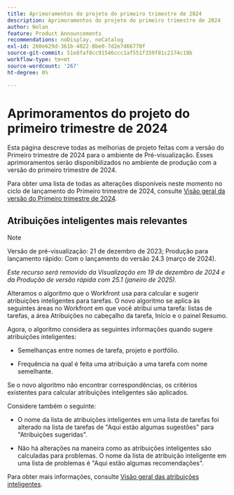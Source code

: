 ```yaml
---
title: Aprimoramentos do projeto do primeiro trimestre de 2024
description: Aprimoramentos do projeto do primeiro trimestre de 2024
author: Nolan
feature: Product Announcements
recommendations: noDisplay, noCatalog
exl-id: 260e629d-361b-4022-8be0-7d2e7d66770f
source-git-commit: 51e8faf8cc91546ccc1af551f359f81c2174c19b
workflow-type: tm+mt
source-wordcount: '267'
ht-degree: 0%

---
```


# Aprimoramentos do projeto do primeiro trimestre de 2024

Esta página descreve todas as melhorias de projeto feitas com a versão do Primeiro trimestre de 2024 para o ambiente de Pré-visualização. Esses aprimoramentos serão disponibilizados no ambiente de produção com a versão do primeiro trimestre de 2024.

Para obter uma lista de todas as alterações disponíveis neste momento no ciclo de lançamento do Primeiro trimestre de 2024, consulte [Visão geral da versão do Primeiro trimestre de 2024](/help/quicksilver/product-announcements/product-releases/24-q1-release-activity/24-q1-release-overview.md).

## Atribuições inteligentes mais relevantes

>[!NOTE]
>
>Versão de pré-visualização: 21 de dezembro de 2023; Produção para lançamento rápido: Com o lançamento do versão 24.3 (março de 2024).
>
>_Este recurso será removido da Visualização em 19 de dezembro de 2024 e da Produção de versão rápida com 25.1 (janeiro de 2025)._

Alteramos o algoritmo que o Workfront usa para calcular e sugerir atribuições inteligentes para tarefas. O novo algoritmo se aplica às seguintes áreas no Workfront em que você atribui uma tarefa: listas de tarefas, a área Atribuições no cabeçalho da tarefa, Início e o painel Resumo.

Agora, o algoritmo considera as seguintes informações quando sugere atribuições inteligentes:

* Semelhanças entre nomes de tarefa, projeto e portfólio.

* Frequência na qual é feita uma atribuição a uma tarefa com nome semelhante.

Se o novo algoritmo não encontrar correspondências, os critérios existentes para calcular atribuições inteligentes são aplicados.

Considere também o seguinte:

* O nome da lista de atribuições inteligentes em uma lista de tarefas foi alterado na lista de tarefas de &quot;Aqui estão algumas sugestões&quot; para &quot;Atribuições sugeridas&quot;.

* Não há alterações na maneira como as atribuições inteligentes são calculadas para problemas. O nome da lista de atribuição inteligente em uma lista de problemas é &quot;Aqui estão algumas recomendações&quot;.

Para obter mais informações, consulte [Visão geral das atribuições inteligentes](/help/quicksilver/manage-work/tasks/assign-tasks/smart-assignments.md).
